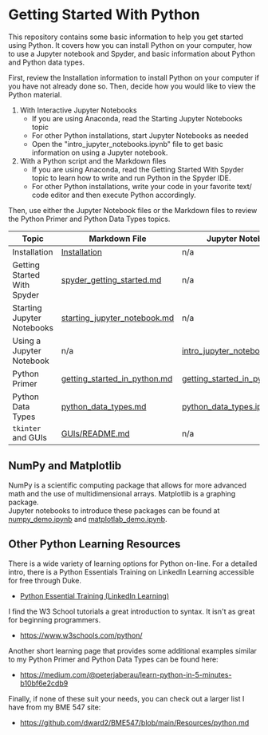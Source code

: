 # Getting Started With Python

This repository contains some basic information to help you get started using
Python.  It covers how you can install Python on your computer, how to 
use a Jupyter notebook and Spyder, and basic information about Python and Python data
types.

First, review the Installation information to install Python on your computer
if you have not already done so.  Then, decide how you would like to view the
Python material.  
1. With Interactive Jupyter Notebooks
    * If you are using Anaconda, read the Starting Jupyter Notebooks topic
    * For other Python installations, start Jupyter Notebooks as needed
    * Open the "intro_jupyter_notebooks.ipynb" file to get basic information
        on using a Jupyter notebook.
2. With a Python script and the Markdown files
    * If you are using Anaconda, read the Getting Started With Spyder topic to
        learn how to write and run Python in the Spyder IDE.
    * For other Python installations, write your code in your favorite text/
        code editor and then execute Python accordingly.

Then, use either the Jupyter Notebook files or the Markdown files to review
the Python Primer and Python Data Types topics.


| Topic                      | Markdown File                                                | Jupyter Notebook                                                   |
|----------------------------|--------------------------------------------------------------|--------------------------------------------------------------------|
| Installation               | [Installation](installation_options.md)                      | n/a                                                                |
| Getting Started With Spyder | [spyder_getting_started.md](spyder_getting_started.md) | n/a                                                                |
| Starting Jupyter Notebooks | [starting_jupyter_notebook.md](starting_jupyter_notebook.md) | n/a                                                                |
 | Using a Jupyter Notebook | n/a | [intro_jupyter_notebooks.ipynb](intro_jupyter_notebooks.ipynb) |
| Python Primer              | [getting_started_in_python.md](getting_started_in_python.md) | [getting_started_in_python.ipynb](getting_started_in_python.ipynb) |
| Python Data Types          | [python_data_types.md](python_data_types.md) | [python_data_types.ipynb](python_data_types.ipynb)                 | 
| `tkinter` and GUIs          | [GUIs/README.md](GUIs/README.md)                             | n/a                                                                |


## NumPy and Matplotlib

NumPy is a scientific computing package that allows for more advanced math and
the use of multidimensional arrays.  Matplotlib is a graphing package.  
Jupyter notebooks to introduce these packages can be found at 
[numpy_demo.ipynb](numpy_demo.ipynb) and [matplotlab_demo.ipynb](matplotlib_demo.ipynb).

## Other Python Learning Resources

There is a wide variety of learning options for Python on-line.  For a detailed
intro, there is a Python Essentials Training on LinkedIn Learning accessible
for free through Duke.  

* [Python Essential Training (LinkedIn Learning)](https://www.linkedin.com/learning/python-essential-training-14898805)

I find the W3 School tutorials a great introduction to syntax.  It isn't as
great for beginning programmers.
* <https://www.w3schools.com/python/>

Another short learning page that provides some additional examples similar to
my Python Primer and Python Data Types can be found here:
* <https://medium.com/@peterjaberau/learn-python-in-5-minutes-b10bf6e2cdb9>

Finally, if none of these suit your needs, you can check out a larger list I
have from my BME 547 site:
* <https://github.com/dward2/BME547/blob/main/Resources/python.md>